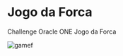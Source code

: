 # Jogo da Forca
Challenge Oracle ONE Jogo da Forca

![gamef](https://user-images.githubusercontent.com/97335833/158081143-fc8d9450-06ce-4dfb-8aaf-830f10323e30.gif)

